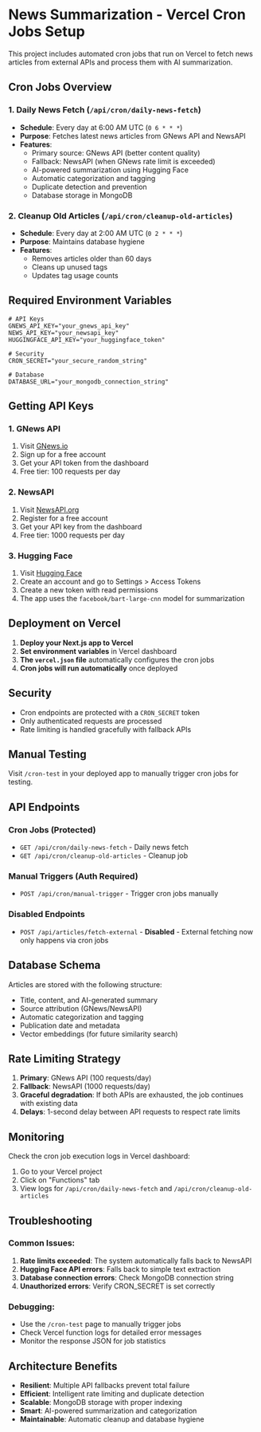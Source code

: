 # News Summarization - Vercel Cron Jobs Setup

This project includes automated cron jobs that run on Vercel to fetch news articles from external APIs and process them with AI summarization.

## Cron Jobs Overview

### 1. Daily News Fetch (`/api/cron/daily-news-fetch`)
- **Schedule**: Every day at 6:00 AM UTC (`0 6 * * *`)
- **Purpose**: Fetches latest news articles from GNews API and NewsAPI
- **Features**:
  - Primary source: GNews API (better content quality)
  - Fallback: NewsAPI (when GNews rate limit is exceeded)
  - AI-powered summarization using Hugging Face
  - Automatic categorization and tagging
  - Duplicate detection and prevention
  - Database storage in MongoDB

### 2. Cleanup Old Articles (`/api/cron/cleanup-old-articles`)
- **Schedule**: Every day at 2:00 AM UTC (`0 2 * * *`)
- **Purpose**: Maintains database hygiene
- **Features**:
  - Removes articles older than 60 days
  - Cleans up unused tags
  - Updates tag usage counts

## Required Environment Variables

```env
# API Keys
GNEWS_API_KEY="your_gnews_api_key"
NEWS_API_KEY="your_newsapi_key"
HUGGINGFACE_API_KEY="your_huggingface_token"

# Security
CRON_SECRET="your_secure_random_string"

# Database
DATABASE_URL="your_mongodb_connection_string"
```

## Getting API Keys

### 1. GNews API
1. Visit [GNews.io](https://gnews.io/)
2. Sign up for a free account
3. Get your API token from the dashboard
4. Free tier: 100 requests per day

### 2. NewsAPI
1. Visit [NewsAPI.org](https://newsapi.org/)
2. Register for a free account
3. Get your API key from the dashboard
4. Free tier: 1000 requests per day

### 3. Hugging Face
1. Visit [Hugging Face](https://huggingface.co/)
2. Create an account and go to Settings > Access Tokens
3. Create a new token with read permissions
4. The app uses the `facebook/bart-large-cnn` model for summarization

## Deployment on Vercel

1. **Deploy your Next.js app to Vercel**
2. **Set environment variables** in Vercel dashboard
3. **The `vercel.json` file** automatically configures the cron jobs
4. **Cron jobs will run automatically** once deployed

## Security

- Cron endpoints are protected with a `CRON_SECRET` token
- Only authenticated requests are processed
- Rate limiting is handled gracefully with fallback APIs

## Manual Testing

Visit `/cron-test` in your deployed app to manually trigger cron jobs for testing.

## API Endpoints

### Cron Jobs (Protected)
- `GET /api/cron/daily-news-fetch` - Daily news fetch
- `GET /api/cron/cleanup-old-articles` - Cleanup job

### Manual Triggers (Auth Required)
- `POST /api/cron/manual-trigger` - Trigger cron jobs manually

### Disabled Endpoints
- `POST /api/articles/fetch-external` - **Disabled** - External fetching now only happens via cron jobs

## Database Schema

Articles are stored with the following structure:
- Title, content, and AI-generated summary
- Source attribution (GNews/NewsAPI)
- Automatic categorization and tagging
- Publication date and metadata
- Vector embeddings (for future similarity search)

## Rate Limiting Strategy

1. **Primary**: GNews API (100 requests/day)
2. **Fallback**: NewsAPI (1000 requests/day)
3. **Graceful degradation**: If both APIs are exhausted, the job continues with existing data
4. **Delays**: 1-second delay between API requests to respect rate limits

## Monitoring

Check the cron job execution logs in Vercel dashboard:
1. Go to your Vercel project
2. Click on "Functions" tab
3. View logs for `/api/cron/daily-news-fetch` and `/api/cron/cleanup-old-articles`

## Troubleshooting

### Common Issues:
1. **Rate limits exceeded**: The system automatically falls back to NewsAPI
2. **Hugging Face API errors**: Falls back to simple text extraction
3. **Database connection errors**: Check MongoDB connection string
4. **Unauthorized errors**: Verify CRON_SECRET is set correctly

### Debugging:
- Use the `/cron-test` page to manually trigger jobs
- Check Vercel function logs for detailed error messages
- Monitor the response JSON for job statistics

## Architecture Benefits

- **Resilient**: Multiple API fallbacks prevent total failure
- **Efficient**: Intelligent rate limiting and duplicate detection
- **Scalable**: MongoDB storage with proper indexing
- **Smart**: AI-powered summarization and categorization
- **Maintainable**: Automatic cleanup and database hygiene
